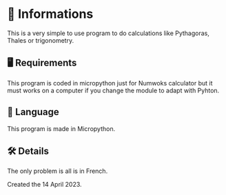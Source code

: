 # 📜 Informations
This is a very simple to use program to do calculations like Pythagoras, Thales or trigonometry.

## 🖥️ Requirements
This program is coded in micropython just for Numwoks calculator but it must works on a computer if you change the module to adapt with Pyhton.

## 💬 Language
This program is made in Micropython.

## 🛠️ Details
The only problem is all is in French.

Created the 14 April 2023.
